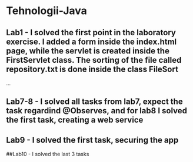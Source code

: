 # Tehnologii-Java
## Lab1 - I solved the first point in the laboratory exercise. I added a form inside the index.html page, while the servlet is created inside the FirstServlet class. The sorting of the file called repository.txt is done inside the class FileSort

...

## Lab7-8 -  I solved all tasks from lab7, expect the task regardind @Observes, and for lab8 I solved the first task, creating a web service

## Lab9 - I solved the first task, securing the app

##Lab10 - I solved the last 3 tasks